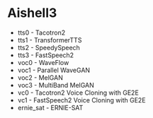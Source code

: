 # Aishell3

* tts0 - Tacotron2
* tts1 - TransformerTTS
* tts2 - SpeedySpeech
* tts3 - FastSpeech2
* voc0 - WaveFlow
* voc1 - Parallel WaveGAN
* voc2 - MelGAN
* voc3 - MultiBand MelGAN
* vc0 - Tacotron2 Voice Cloning with GE2E
* vc1 - FastSpeech2 Voice Cloning with GE2E
* ernie_sat - ERNIE-SAT
